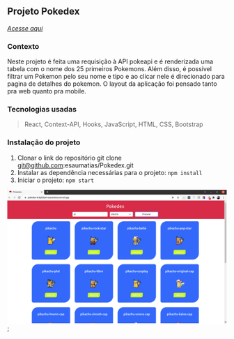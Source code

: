 ## Projeto Pokedex

_[Acesse aqui](https://pokedex-woad-beta.vercel.app/)_

### Contexto

Neste projeto é feita uma requisição à API pokeapi e é renderizada uma tabela com o nome dos 25 primeiros Pokemons. Além disso, é possível filtrar um Pokemon pelo seu nome e tipo e ao clicar nele é direcionado para pagina de detalhes do pokemon. O layout da aplicação foi pensado tanto pra web quanto pra mobile.

### Tecnologias usadas

>React, Context-API, Hooks, JavaScript, HTML, CSS, Bootstrap

### Instalação do projeto

1. Clonar o link do repositório git clone git@github.com:esaumatias/Pokedex.git
2. Instalar as dependência necessárias para o projeto: ```npm install```
3. Iniciar o projeto: ```npm start```

![alt text](./src/images/image.png);
